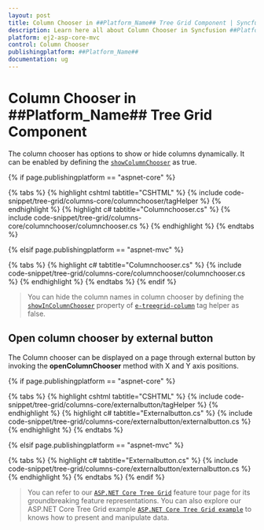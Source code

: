 ```yaml
---
layout: post
title: Column Chooser in ##Platform_Name## Tree Grid Component | Syncfusion
description: Learn here all about Column Chooser in Syncfusion ##Platform_Name## Tree Grid component of Syncfusion Essential JS 2 and more.
platform: ej2-asp-core-mvc
control: Column Chooser
publishingplatform: ##Platform_Name##
documentation: ug
---
```


# Column Chooser in ##Platform_Name## Tree Grid Component

The column chooser has options to show or hide columns dynamically. It can be enabled by defining the [`showColumnChooser`](https://help.syncfusion.com/cr/cref_files/aspnetcore-js2/Syncfusion.EJ2~Syncfusion.EJ2.TreeGrid.TreeGrid~ShowColumnChooser.html) as true.

{% if page.publishingplatform == "aspnet-core" %}

{% tabs %}
{% highlight cshtml tabtitle="CSHTML" %}
{% include code-snippet/tree-grid/columns-core/columnchooser/tagHelper %}
{% endhighlight %}
{% highlight c# tabtitle="Columnchooser.cs" %}
{% include code-snippet/tree-grid/columns-core/columnchooser/columnchooser.cs %}
{% endhighlight %}
{% endtabs %}

{% elsif page.publishingplatform == "aspnet-mvc" %}

{% tabs %}
{% highlight c# tabtitle="Columnchooser.cs" %}
{% include code-snippet/tree-grid/columns-core/columnchooser/columnchooser.cs %}
{% endhighlight %}
{% endtabs %}
{% endif %}



> You can hide the column names in column chooser by defining the [`showInColumnChooser`](https://help.syncfusion.com/cr/cref_files/aspnetcore-js2/Syncfusion.EJ2~Syncfusion.EJ2.TreeGrid.TreeGridColumn~ShowInColumnChooser.html) property of [`e-treegrid-column`](https://help.syncfusion.com/cr/cref_files/aspnetcore-js2/Syncfusion.EJ2~Syncfusion.EJ2.TreeGrid.TreeGridColumn.html) tag helper as false.

## Open column chooser by external button

The Column chooser can be displayed on a page through external button by invoking the **openColumnChooser** method with X and Y axis positions.

{% if page.publishingplatform == "aspnet-core" %}

{% tabs %}
{% highlight cshtml tabtitle="CSHTML" %}
{% include code-snippet/tree-grid/columns-core/externalbutton/tagHelper %}
{% endhighlight %}
{% highlight c# tabtitle="Externalbutton.cs" %}
{% include code-snippet/tree-grid/columns-core/externalbutton/externalbutton.cs %}
{% endhighlight %}
{% endtabs %}

{% elsif page.publishingplatform == "aspnet-mvc" %}

{% tabs %}
{% highlight c# tabtitle="Externalbutton.cs" %}
{% include code-snippet/tree-grid/columns-core/externalbutton/externalbutton.cs %}
{% endhighlight %}
{% endtabs %}
{% endif %}



> You can refer to our  [`ASP.NET Core Tree Grid`](https://www.syncfusion.com/aspnet-core-ui-controls/tree-grid) feature tour page for its groundbreaking feature representations. You can also explore our ASP.NET Core Tree Grid example [`ASP.NET Core Tree Grid example`](https://ej2.syncfusion.com/aspnetcore/TreeGrid/Overview#/material) to knows how to present and manipulate data.
